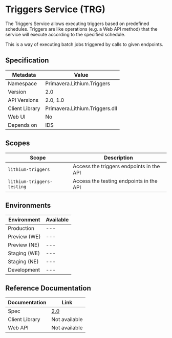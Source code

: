 # Triggers Service (TRG)

The Triggers Service allows executing triggers based on predefined schedules. Triggers are like operations (e.g. a Web API method) that the service will execute according to the specified schedule.

This is a way of executing batch jobs triggered by calls to given endpoints.

## Specification

| Metadata | Value |
| - | - |
| Namespace | Primavera.Lithium.Triggers |
| Version | 2.0 |
| API Versions | 2.0, 1.0 |
| Client Library | Primavera.Lithium.Triggers.dll |
| Web UI | No |
| Depends on | IDS |

## Scopes

| Scope | Description |
| - | - |
| `lithium-triggers` | Access the triggers endpoints in the API |
| `lithium-triggers-testing` | Access the testing endpoints in the API |

## Environments

| Environment | Available |
| - | - |
| Production | --- |
| Preview (WE) | --- |
| Preview (NE) | --- |
| Staging (WE) | --- |
| Staging (NE) | --- |
| Development | --- |

## Reference Documentation

| Documentation | Link |
| - | - |
| Spec | [2.0](./specs/trg-spec-2.0.md) |
| Client Library | Not available |
| Web API | Not available |
